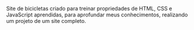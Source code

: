 Site de bicicletas criado para treinar propriedades de HTML, CSS e JavaScript aprendidas, para aprofundar meus conhecimentos, realizando um projeto de um site completo.
